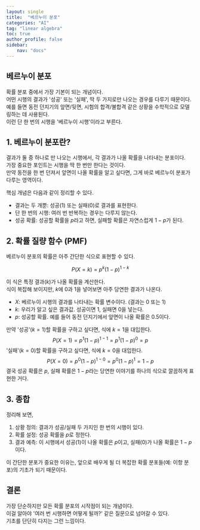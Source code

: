 ```yaml
---
layout: single
title:  "베르누이 분포"
categories: "AI"
tag: "linear algebra"
toc: true
author_profile: false
sidebar:
    nav: "docs"
---
```


## 베르누이 분포
확률 분포 중에서 가장 기본이 되는 개념이다.  
어떤 시행의 결과가 '성공' 또는 '실패', 딱 두 가지로만 나오는 경우를 다루기 때문이다.  
예를 들면 동전 던지기의 앞면/뒷면, 시험의 합격/불합격 같은 상황을 수학적으로 모델링하는 데 사용된다.  
이런 단 한 번의 시행을 '베르누이 시행'이라고 부른다.

## 1. 베르누이 분포란?
결과가 둘 중 하나로 만 나오는 시행에서, 각 결과가 나올 확률을 나타내는 분포이다.  
가장 중요한 포인트는 시행을 딱 한 번만 한다는 것이다.    
만약 동전을 한 번 던져서 앞면이 나올 확률을 알고 싶다면, 그게 바로 베르누이 분포가 다루는 영역이다.  

핵심 개념은 다음과 같이 정리할 수 있다.  

- 결과는 두 개뿐: 성공(1) 또는 실패(0)로 결과를 표현한다.  
- 단 한 번의 시행: 여러 번 반복하는 경우는 다루지 않는다.  
- 성공 확률: 성공할 확률을 $p$라고 하면, 실패할 확률은 자연스럽게 $1-p$가 된다.  

## 2. 확률 질량 함수 (PMF)
베르누이 분포의 확률은 아주 간단한 식으로 표현할 수 있다.  

$$P(X=k) = p^k (1-p)^{1-k}$$

이 식은 특정 결과($k$)가 나올 확률을 계산한다.    
식이 복잡해 보이지만, $k$에 0과 1을 넣어보면 아주 당연한 결과가 나온다.  

- $X$: 베르누이 시행의 결과를 나타내는 확률 변수이다. (결과는 0 또는 1)  
- $k$: 우리가 알고 싶은 결과값. 성공이면 1, 실패면 0을 넣는다.  
- $p$: 성공할 확률. 예를 들어 동전 던지기에서 앞면이 나올 확률은 0.5이다.  

만약 '성공'($k=1$)할 확률을 구하고 싶다면, 식에 $k=1$을 대입한다.  
$$P(X=1) = p^1 (1-p)^{1-1} = p^1 (1-p)^0 = p$$
'실패'($k=0$)할 확률을 구하고 싶다면, 식에 $k=0$을 대입한다.  
$$P(X=0) = p^0 (1-p)^{1-0} = p^0 (1-p)^1 = 1-p$$
결국 성공 확률은 $p$, 실패 확률은 $1-p$라는 당연한 이야기를 하나의 식으로 깔끔하게 표현한 거다.  

## 3. 종합
정리해 보면,
1.  상황 정의: 결과가 성공/실패 두 가지인 한 번의 시행이 있다.  
2.  확률 설정: 성공 확률을 $p$로 정한다.  
3.  결과 예측: 이 시행에서 성공(1)이 나올 확률은 $p$이고, 실패(0)가 나올 확률은 $1-p$이다.  

이 간단한 분포가 중요한 이유는, 앞으로 배우게 될 더 복잡한 확률 분포들(예: 이항 분포)의 기초가 되기 때문이다.  

## 결론
가장 단순하지만 모든 확률 분포의 시작점이 되는 개념이다.  
이걸 알아야 '여러 번 시행하면 어떻게 될까?' 같은 질문으로 넘어갈 수 있다.  
기초를 단단히 다지는 그런 느낌이다.  